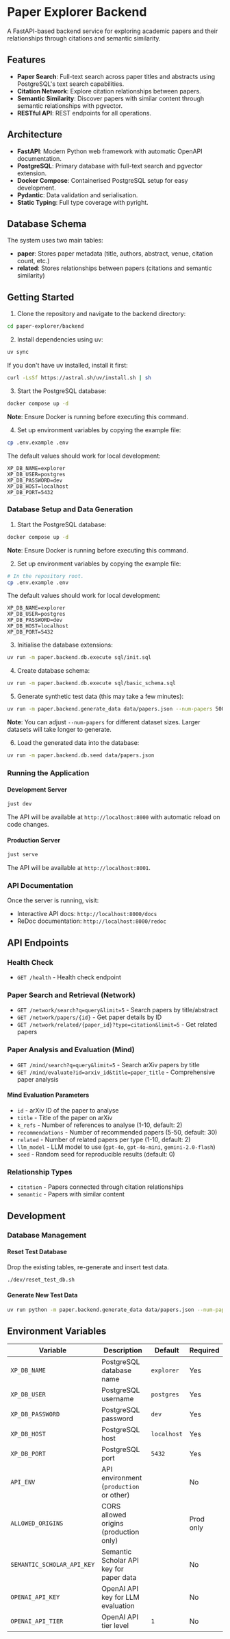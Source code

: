 # Paper Explorer Backend

A FastAPI-based backend service for exploring academic papers and their relationships
through citations and semantic similarity.

## Features

- **Paper Search**: Full-text search across paper titles and abstracts using
  PostgreSQL's text search capabilities.
- **Citation Network**: Explore citation relationships between papers.
- **Semantic Similarity**: Discover papers with similar content through semantic
  relationships with pgvector.
- **RESTful API**: REST endpoints for all operations.

## Architecture

- **FastAPI**: Modern Python web framework with automatic OpenAPI documentation.
- **PostgreSQL**: Primary database with full-text search and pgvector extension.
- **Docker Compose**: Containerised PostgreSQL setup for easy development.
- **Pydantic**: Data validation and serialisation.
- **Static Typing**: Full type coverage with pyright.

## Database Schema

The system uses two main tables:

- **paper**: Stores paper metadata (title, authors, abstract, venue, citation count,
  etc.)
- **related**: Stores relationships between papers (citations and semantic similarity)

## Getting Started

1. Clone the repository and navigate to the backend directory:
```bash
cd paper-explorer/backend
```

2. Install dependencies using uv:
```bash
uv sync
```
If you don't have uv installed, install it first:

```bash
curl -LsSf https://astral.sh/uv/install.sh | sh
```

3. Start the PostgreSQL database:
```bash
docker compose up -d
```
**Note**: Ensure Docker is running before executing this command.

4. Set up environment variables by copying the example file:
```bash
cp .env.example .env
```

The default values should work for local development:
```
XP_DB_NAME=explorer
XP_DB_USER=postgres
XP_DB_PASSWORD=dev
XP_DB_HOST=localhost
XP_DB_PORT=5432
```

### Database Setup and Data Generation

1. Start the PostgreSQL database:
```bash
docker compose up -d
```
**Note**: Ensure Docker is running before executing this command.

2. Set up environment variables by copying the example file:
```bash
# In the repository root.
cp .env.example .env
```

The default values should work for local development:
```
XP_DB_NAME=explorer
XP_DB_USER=postgres
XP_DB_PASSWORD=dev
XP_DB_HOST=localhost
XP_DB_PORT=5432
```

3. Initialise the database extensions:
```bash
uv run -m paper.backend.db.execute sql/init.sql
```

4. Create database schema:
```bash
uv run -m paper.backend.db.execute sql/basic_schema.sql
```

5. Generate synthetic test data (this may take a few minutes):
```bash
uv run -m paper.backend.generate_data data/papers.json --num-papers 5000
```
**Note**: You can adjust `--num-papers` for different dataset sizes. Larger datasets
will take longer to generate.

6. Load the generated data into the database:
```bash
uv run -m paper.backend.db.seed data/papers.json
```

### Running the Application

#### Development Server
```bash
just dev
```
The API will be available at `http://localhost:8000` with automatic reload on code
changes.

#### Production Server
```bash
just serve
```
The API will be available at `http://localhost:8001`.

### API Documentation

Once the server is running, visit:
- Interactive API docs: `http://localhost:8000/docs`
- ReDoc documentation: `http://localhost:8000/redoc`

## API Endpoints

### Health Check
- `GET /health` - Health check endpoint

### Paper Search and Retrieval (Network)
- `GET /network/search?q=query&limit=5` - Search papers by title/abstract
- `GET /network/papers/{id}` - Get paper details by ID
- `GET /network/related/{paper_id}?type=citation&limit=5` - Get related papers

### Paper Analysis and Evaluation (Mind)
- `GET /mind/search?q=query&limit=5` - Search arXiv papers by title
- `GET /mind/evaluate?id=arxiv_id&title=paper_title` - Comprehensive paper analysis

#### Mind Evaluation Parameters
- `id` - arXiv ID of the paper to analyse
- `title` - Title of the paper on arXiv
- `k_refs` - Number of references to analyse (1-10, default: 2)
- `recommendations` - Number of recommended papers (5-50, default: 30)
- `related` - Number of related papers per type (1-10, default: 2)
- `llm_model` - LLM model to use (`gpt-4o`, `gpt-4o-mini`, `gemini-2.0-flash`)
- `seed` - Random seed for reproducible results (default: 0)

### Relationship Types
- `citation` - Papers connected through citation relationships
- `semantic` - Papers with similar content

## Development

### Database Management

#### Reset Test Database

Drop the existing tables, re-generate and insert test data.

```bash
./dev/reset_test_db.sh
```

#### Generate New Test Data
```bash
uv run python -m paper.backend.generate_data data/papers.json --num-papers 1000 --seed 42
```

## Environment Variables

| Variable                  | Description                             | Default     | Required |
|---------------------------|-----------------------------------------|-------------|----------|
| `XP_DB_NAME`              | PostgreSQL database name                | `explorer`  | Yes      |
| `XP_DB_USER`              | PostgreSQL username                     | `postgres`  | Yes      |
| `XP_DB_PASSWORD`          | PostgreSQL password                     | `dev`       | Yes      |
| `XP_DB_HOST`              | PostgreSQL host                         | `localhost` | Yes      |
| `XP_DB_PORT`              | PostgreSQL port                         | `5432`      | Yes      |
| `API_ENV`                 | API environment (`production` or other) |             | No       |
| `ALLOWED_ORIGINS`         | CORS allowed origins (production only)  |             | Prod only|
| `SEMANTIC_SCHOLAR_API_KEY`| Semantic Scholar API key for paper data |             | No       |
| `OPENAI_API_KEY`          | OpenAI API key for LLM evaluation       |             | No       |
| `OPENAI_API_TIER`         | OpenAI API tier level                   | `1`         | No       |
